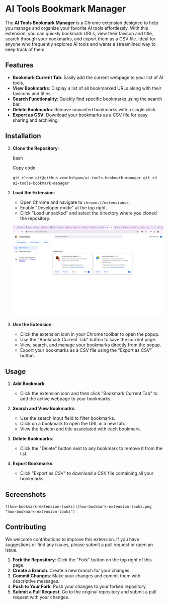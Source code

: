 
# AI Tools Bookmark Manager

The **AI Tools Bookmark Manager** is a Chrome extension designed to help you manage and organize your favorite AI tools effortlessly. With this extension, you can quickly bookmark URLs, view their favicon and title, search through your bookmarks, and export them as a CSV file. Ideal for anyone who frequently explores AI tools and wants a streamlined way to keep track of them.

## Features

-   **Bookmark Current Tab**: Easily add the current webpage to your list of AI tools.
-   **View Bookmarks**: Display a list of all bookmarked URLs along with their favicons and titles.
-   **Search Functionality**: Quickly find specific bookmarks using the search bar.
-   **Delete Bookmarks**: Remove unwanted bookmarks with a single click.
-   **Export as CSV**: Download your bookmarks as a CSV file for easy sharing and archiving.

## Installation

1.  **Clone the Repository**:
    
    bash
    
    Copy code
    
    `git clone git@github.com:kshyam/ai-tools-bookmark-manager.git
    cd ai-tools-bookmark-manager` 
    
2.  **Load the Extension**:
    
    -   Open Chrome and navigate to `chrome://extensions/`.
    -   Enable "Developer mode" at the top right.
    -   Click "Load unpacked" and select the directory where you cloned the repository.

    ![how-to-upload-extension-to-chrome](/how-to-upload-extension-to-chrome.png "how-to-upload-extention-to-chrome")

3.  **Use the Extension**:
    
    -   Click the extension icon in your Chrome toolbar to open the popup.
    -   Use the "Bookmark Current Tab" button to save the current page.
    -   View, search, and manage your bookmarks directly from the popup.
    -   Export your bookmarks as a CSV file using the "Export as CSV" button.

## Usage

1.  **Add Bookmark**:
    
    -   Click the extension icon and then click "Bookmark Current Tab" to add the active webpage to your bookmarks.
2.  **Search and View Bookmarks**:
    
    -   Use the search input field to filter bookmarks.
    -   Click on a bookmark to open the URL in a new tab.
    -   View the favicon and title associated with each bookmark.
3.  **Delete Bookmarks**:
    
    -   Click the "Delete" button next to any bookmark to remove it from the list.
4.  **Export Bookmarks**:
    
    -   Click "Export as CSV" to download a CSV file containing all your bookmarks.

## Screenshots

    ![how-bookmark-extension-looks](/how-bookmark-extension-looks.png "how-bookmark-extension-looks")


## Contributing

We welcome contributions to improve this extension. If you have suggestions or find any issues, please submit a pull request or open an issue.

1.  **Fork the Repository**: Click the "Fork" button on the top right of this page.
2.  **Create a Branch**: Create a new branch for your changes.
3.  **Commit Changes**: Make your changes and commit them with descriptive messages.
4.  **Push to Your Fork**: Push your changes to your forked repository.
5.  **Submit a Pull Request**: Go to the original repository and submit a pull request with your changes.